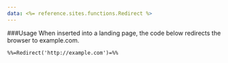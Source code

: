 ```yaml
---
data: <%= reference.sites.functions.Redirect %>
---
```

###Usage
When inserted into a landing page, the code below redirects the browser to example.com.
```
%%=Redirect('http://example.com')=%%
```